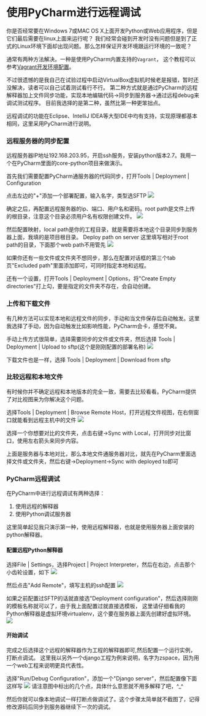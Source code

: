 # 使用PyCharm进行远程调试

你是否经常要在Windows 7或MAC OS X上面开发Python或Web应用程序，但是它们最后需要在linux上面来运行呢？
我们经常会碰到开发时没有问题但是到了正式的Linux环境下面却出现问题。那么怎样保证开发环境跟运行环境的一致呢？

通常有两种方法解决。一种是使用PyCharm内置支持的`Vagrant`，
这个教程可以参考[Vagrant开发环境配置](https://github.com/astaxie/Go-in-Action/blob/master/ebook/zh/01.0.md)。

不过很遗憾的是我自己在试验过程中启动VirtualBox虚拟机时候老是报错，暂时还没解决，读者可以自己试着测试看行不行。
第二种方式就是通过PyCharm的远程解释器加上文件同步功能，实现本地编辑代码->同步到服务器->通过远程debug来调试测试程序。
目前我选择的是第二种，虽然比第一种更笨拙点。

远程调试的功能在Eclipse、IntelliJ IDEA等大型IDE中均有支持，实现原理都基本相同，这里采用PyCharm进行说明。

### 远程服务器的同步配置

远程服务器IP地址192.168.203.95，开启ssh服务，安装python版本2.7。我用一个在PyCharm里面的core-python项目来做演示。

首先我们需要配置PyCharm通服务器的代码同步，打开Tools | Deployment | Configuration

点击左边的"+"添加一个部署配置，输入名字，类型选SFTP
![](https://xnstatic-1253397658.file.myqcloud.com/pcr001.png)

确定之后，再配置远程服务器的ip、端口、用户名和密码。root path是文件上传的根目录，注意这个目录必须用户名有权限创建文件。
![](https://xnstatic-1253397658.file.myqcloud.com/pcr002.png)

然后配置映射，local path是你的工程目录，就是需要将本地这个目录同步到服务器上面，我填的是项目根目录。
Deploy path on server 这里填写相对于root path的目录，下面那个web path不用管先
![](https://xnstatic-1253397658.file.myqcloud.com/pcr003.png)

如果你还有一些文件或文件夹不想同步，那么在配置对话框的第三个tab页"Excluded path"里面添加即可，可同时指定本地和远程。

还有一个设置，打开Tools | Deployment | Options，将"Create Empty directories"打上勾，要是指定的文件夹不存在，会自动创建。

### 上传和下载文件
有几种方法可以实现本地和远程文件的同步，手动和当文件保存后自动触发。这里我选择了手动，因为自动触发比如影响性能，PyCharm会卡，感觉不爽。

手动上传方式很简单，选择需要同步的文件或文件夹，然后选择 Tools | Deployment | Upload to sftp(这个是刚刚配置的部署名称)
![](https://xnstatic-1253397658.file.myqcloud.com/pcr004.png)

下载文件也是一样，选择 Tools | Deployment | Download from sftp

### 比较远程和本地文件
有时候你并不确定远程和本地版本的完全一致，需要去比较看看。PyCharm提供了对比视图来为你解决这个问题。

选择Tools | Deployment | Browse Remote Host，打开远程文件视图，在右侧窗口就能看到远程主机中的文件
![](https://xnstatic-1253397658.file.myqcloud.com/pcr005.png)

选择一个你想要对比的文件夹，点击右键->Sync with Local，打开同步对比窗口，使用左右箭头来同步内容。

上面是服务器与本地对比，那么本地文件通服务器对比，就先在PyCharm里面选择文件或文件夹，然后右键->Deployment->Sync with deployed to即可

### PyCharm远程调试
在PyCharm中进行远程调试有两种选择：

1. 使用远程的解释器
2. 使用Python调试服务器

这里简单起见我只演示第一种，使用远程解释器，也就是使用服务器上面安装的python解释器。

#### 配置远程Python解释器
选择File | Settings，选择Project | Project Interpreter，然后在右边，点击那个小齿轮设置，如下
![](https://xnstatic-1253397658.file.myqcloud.com/pcr006.png)

然后点击"Add Remote"，填写主机的ssh配置
![](https://xnstatic-1253397658.file.myqcloud.com/pcr007.png)

如果之前配置过SFTP的话就直接选"Deployment configuration"，然后选择刚刚的模板名称就可以了，由于我上面配置过就直接选模板，
这里请仔细看我的Python解释器是虚拟环境virtualenv，这个要在服务器上面先创建好虚拟环境。
![](https://xnstatic-1253397658.file.myqcloud.com/pcr009.png)

#### 开始调试
完成之后选择这个远程的解释器作为工程的解释器即可,然后配置一个运行实例，打断点调试。
这里我以另外一个django工程为例来说明，名字为zspace，因为用一个web工程来说明更具代表性。

选择"Run/Debug Configuration"，添加一个"Django server"，然后配置像下面这样写
![](https://xnstatic-1253397658.file.myqcloud.com/pcr010.png)
请注意图中标出的几个点，具体什么意思就不用多解释了吧，^_^

然后你就可以像本地调试一样打断点做调试了。这个步骤太简单就不截图了，记得修改源码后同步到服务器继续下一次的调试。

